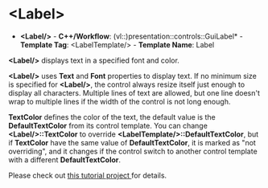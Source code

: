 # \<Label\>

- **\<Label/\>** - **C++/Workflow**: (vl::)presentation::controls::GuiLabel* - **Template Tag**: \<LabelTemplate/\> - **Template Name**: Label

**\<Label/\>** displays text in a specified font and color.

**\<Label/\>** uses **Text** and **Font** properties to display text. If no minimum size is specified for **\<Label/\>**, the control always resize itself just enough to display all characters. Multiple lines of text are allowed, but one line doesn't wrap to multiple lines if the width of the control is not long enough.

**TextColor** defines the color of the text, the default value is the **DefaultTextColor** from its control template. You can change **\<Label/\>::TextColor** to override **\<LabelTemplate/\>::DefaultTextColor**, but if **TextColor** have the same value of **DefaultTextColor**, it is marked as "not overriding", and it changes if the control switch to another control template with a different **DefaultTextColor**.

Please check out [ this tutorial project ](https://github.com/vczh-libraries/Release/blob/master/Tutorial/GacUI_Xml/Instance_Window/UI/Resource.xml) for details.

